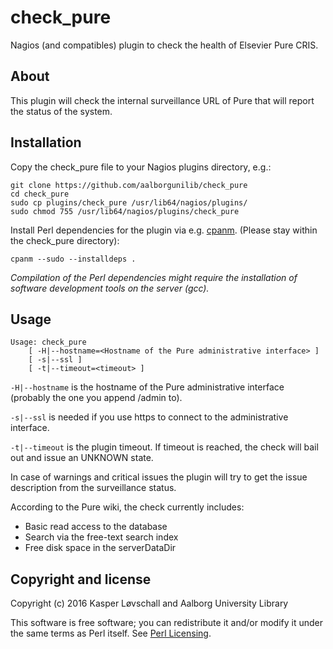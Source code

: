 # check_pure
Nagios (and compatibles) plugin to check the health of Elsevier Pure CRIS.

## About
This plugin will check the internal surveillance URL of Pure that will report the status of the system.

## Installation
Copy the check_pure file to your Nagios plugins directory, e.g.:

    git clone https://github.com/aalborgunilib/check_pure
    cd check_pure
    sudo cp plugins/check_pure /usr/lib64/nagios/plugins/
    sudo chmod 755 /usr/lib64/nagios/plugins/check_pure

Install Perl dependencies for the plugin via e.g. [cpanm](https://metacpan.org/pod/App::cpanminus). (Please stay within the check_pure directory):

    cpanm --sudo --installdeps .

*Compilation of the Perl dependencies might require the installation of software development tools on the server (gcc).*

## Usage

    Usage: check_pure
        [ -H|--hostname=<Hostname of the Pure administrative interface> ]
        [ -s|--ssl ]
        [ -t|--timeout=<timeout> ]


`-H|--hostname` is the hostname of the Pure administrative interface (probably the one you append /admin to).

`-s|--ssl` is needed if you use https to connect to the administrative interface.

`-t|--timeout` is the plugin timeout. If timeout is reached, the check will bail out and issue an UNKNOWN state.

In case of warnings and critical issues the plugin will try to get the issue description from the surveillance status.

According to the Pure wiki, the check currently includes:

  * Basic read access to the database
  * Search via the free-text search index
  * Free disk space in the serverDataDir

## Copyright and license

Copyright (c) 2016 Kasper Løvschall and Aalborg University Library

This software is free software; you can redistribute it and/or modify it under the same terms as Perl itself. See [Perl Licensing](http://dev.perl.org/licenses/).
